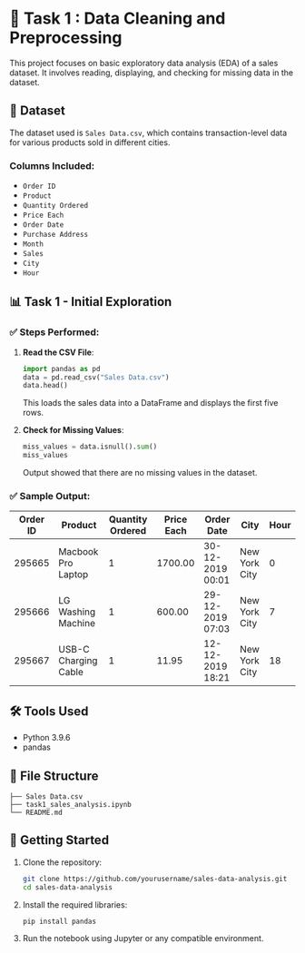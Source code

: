 
# 🛒 Task 1 : Data Cleaning and Preprocessing

This project focuses on basic exploratory data analysis (EDA) of a sales dataset. It involves reading, displaying, and checking for missing data in the dataset.

## 📂 Dataset

The dataset used is `Sales Data.csv`, which contains transaction-level data for various products sold in different cities.

### Columns Included:
- `Order ID`
- `Product`
- `Quantity Ordered`
- `Price Each`
- `Order Date`
- `Purchase Address`
- `Month`
- `Sales`
- `City`
- `Hour`

## 📊 Task 1 - Initial Exploration

### ✅ Steps Performed:
1. **Read the CSV File**:
   ```python
   import pandas as pd
   data = pd.read_csv("Sales Data.csv")
   data.head()
   ```
   This loads the sales data into a DataFrame and displays the first five rows.

2. **Check for Missing Values**:
   ```python
   miss_values = data.isnull().sum()
   miss_values
   ```
   Output showed that there are no missing values in the dataset.

### ✅ Sample Output:

| Order ID | Product               | Quantity Ordered | Price Each | Order Date        | City           | Hour |
|----------|------------------------|------------------|-------------|-------------------|----------------|------|
| 295665   | Macbook Pro Laptop     | 1                | 1700.00     | 30-12-2019 00:01  | New York City  | 0    |
| 295666   | LG Washing Machine     | 1                | 600.00      | 29-12-2019 07:03  | New York City  | 7    |
| 295667   | USB-C Charging Cable   | 1                | 11.95       | 12-12-2019 18:21  | New York City  | 18   |

## 🛠 Tools Used
- Python 3.9.6
- pandas

## 📁 File Structure
```
├── Sales Data.csv
├── task1_sales_analysis.ipynb
└── README.md
```

## 🚀 Getting Started

1. Clone the repository:
   ```bash
   git clone https://github.com/yourusername/sales-data-analysis.git
   cd sales-data-analysis
   ```

2. Install the required libraries:
   ```bash
   pip install pandas
   ```

3. Run the notebook using Jupyter or any compatible environment.

